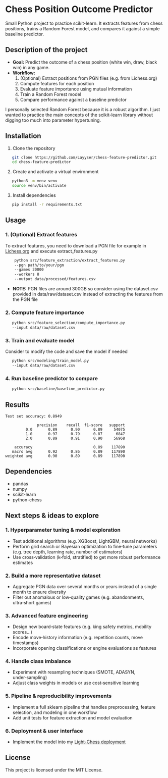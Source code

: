 # Chess Position Outcome Predictor

Small Python project to practice scikit-learn. It extracts features from chess positions, trains a Random Forest model, and compares it against a simple baseline predictor.

## Description of the project

- **Goal:** Predict the outcome of a chess position (white win, draw, black win) in any game.
- **Workflow:**
  1. (Optional) Extract positions from PGN files (e.g. from Lichess.org)
  2. Compute features for each position
  3. Evaluate feature importance using mutual information
  4. Train a Random Forest model
  5. Compare performance against a baseline predictor

I personally selected Random Forest because it is a robust algorithm. I just wanted to practice the main concepts of the scikit-learn library without digging too much into parameter hypertuning.


## Installation

1. Clone the repository
```bash
   git clone https://github.com/Layyser/chess-feature-predictor.git
   cd chess-feature-predictor
```

2. Create and activate a virtual environment
```bash
   python3 -m venv venv
   source venv/bin/activate
```

3. Install dependencies
```bash
   pip install -r requirements.txt
```

## Usage

### 1. (Optional) Extract features
To extract features, you need to download a PGN file for example in [Lichess.org](https://database.lichess.org/) and execute extract_features.py
```bash
    python src/feature_extraction/extract_features.py 
    --pgn path/to/your/pgn
    --games 20000 
    --workers 8 
    --output data/processed/features.csv
```
- **NOTE:** PGN files are around 300GB so consider using the dataset.csv provided in data/raw/dataset.csv instead of extracting the features from the PGN file

### 2. Compute feature importance
```bash
   python src/feature_selection/compute_importance.py 
   --input data/raw/dataset.csv
```

### 3. Train and evaluate model
Consider to modify the code and save the model if needed
```bash
   python src/modeling/train_model.py 
   --input data/raw/dataset.csv
```

### 4. Run baseline predictor to compare
```bash
   python src/baseline/baseline_predictor.py
```

## Results
```
Test set accuracy: 0.8949

              precision    recall  f1-score   support
         0.0       0.89      0.90      0.89     54075
         1.0       0.97      0.79      0.87      6847
         2.0       0.89      0.91      0.90     56968

    accuracy                           0.89    117890
   macro avg       0.92      0.86      0.89    117890
weighted avg       0.90      0.89      0.89    117890
```

## Dependencies
- pandas
- numpy
- scikit-learn
- python-chess

## Next steps & ideas to explore
### 1. Hyperparameter tuning & model exploration
- Test additional algorithms (e.g. XGBoost, LightGBM, neural networks)
- Perform grid search or Bayesian optimization to fine‑tune parameters (e.g. tree depth, learning rate, number of estimators)
- Use cross‑validation (k‑fold, stratified) to get more robust performance estimates

### 2. Build a more representative dataset
- Aggregate PGN data over several months or years instead of a single month to ensure diversity
- Filter out anomalous or low‑quality games (e.g. abandonments, ultra‑short games)

### 3. Advanced feature engineering
- Design new board‑state features (e.g. king safety metrics, mobility scores...)
- Encode move‑history information (e.g. repetition counts, move timestamps)
- Incorporate opening classifications or engine evaluations as features

### 4. Handle class imbalance
- Experiment with resampling techniques (SMOTE, ADASYN, under‑sampling)
- Adjust class weights in models or use cost‑sensitive learning

### 5. Pipeline & reproducibility improvements
- Implement a full sklearn pipeline that handles preprocessing, feature selection, and modeling in one workflow
- Add unit tests for feature extraction and model evaluation

### 6. Deployment & user interface
- Implement the model into my [Light-Chess deployment](https://layyser.github.io/Light-Chess/)

## License

This project is licensed under the MIT License.